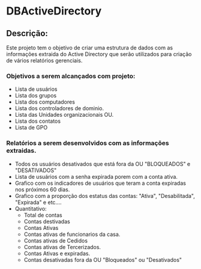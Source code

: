 # DBActiveDirectory

## Descrição:
Este projeto tem o objetivo de criar uma estrutura de dados com as informações extraida do Active Directory que serão utilizados para criação de vários relatórios gerenciais.

### Objetivos a serem alcançados com projeto:
- Lista de usuários
- Lista dos grupos
- Lista dos computadores
- Lista dos controladores de dominio.
- Lista das Unidades organizacionais OU.
- Lista dos contatos
- Lista de GPO 

### Relatórios a serem desenvolvidos com as informações extraidas.
- Todos os usuários desativados que está fora da OU "BLOQUEADOS" e "DESATIVADOS"
- Lista de usuários com a senha expirada porem com a conta ativa.
- Grafico com os indicadores de usuários que teram a conta expiradas nos próximos 60 dias.
- Grafico com a proporção dos estatus das contas: "Ativa", "Desabilitada", "Expirada" e etc....
- Quantitativo:
    - Total de contas
    - Contas destivadas
    - Contas Ativas
    - Contas ativas de funcionarios da casa.
    - Contas ativas de Cedidos
    - Contas ativas de Tercerizados.
    - Contas Ativas e expiradas.
    - Contas desativadas fora da OU "Bloqueados" ou "Desativados"  

## 
